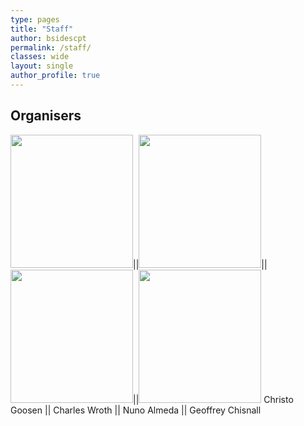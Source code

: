 ```yaml
---
type: pages
title: "Staff"
author: bsidescpt
permalink: /staff/
classes: wide
layout: single
author_profile: true
---
```


## Organisers

<img src="https://bsidescapetown.co.za/wp-content/uploads/2017/11/High_voltage_warning.jpg" width="196" height="213">||<img src="https://bsidescapetown.co.za/wp-content/uploads/2017/11/High_voltage_warning.jpg" width="196" height="213">||<img src="https://bsidescapetown.co.za/wp-content/uploads/2017/11/High_voltage_warning.jpg" width="196" height="213">||<img src="https://bsidescapetown.co.za/wp-content/uploads/2017/11/High_voltage_warning.jpg" width="196" height="213">
Christo Goosen || Charles Wroth || Nuno Almeda || Geoffrey Chisnall 
